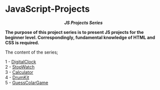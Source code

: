 # JavaScript-Projects

**_<center> JS Projects Series </center>_**

**The purpose of this project series is to present JS projects for the beginner level. Correspondingly, fundamental knowledge of HTML and CSS is required.**

The content of the series;

1 - [DigitalClock](1-DigitalClock/README.md) <br>
2 - [StopWatch](2-StopWatch/README.md) <br>
3 - [Calculator](3-Calculator/README.md) <br>
4 - [DrumKit](4-DrumKit/README.md) <br>
5 - [GuessColarGame](5-GuessColarGame/README.md) <br>
